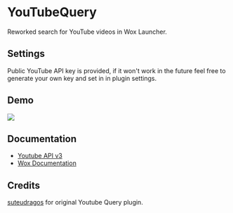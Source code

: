 # YouTubeQuery
Reworked search for YouTube videos in Wox Launcher.

## Settings
Public YouTube API key is provided, if it won't work in the future
feel free to generate your own key and set in in plugin settings.

## Demo
![](https://i.imgur.com/tflkRPO.png)

## Documentation
- [Youtube API v3](https://developers.google.com/youtube/v3/getting-started)
- [Wox Documentation](http://doc.getwox.com/en/)

## Credits
[suteudragos](https://github.com/suteudragos) for original Youtube Query plugin.